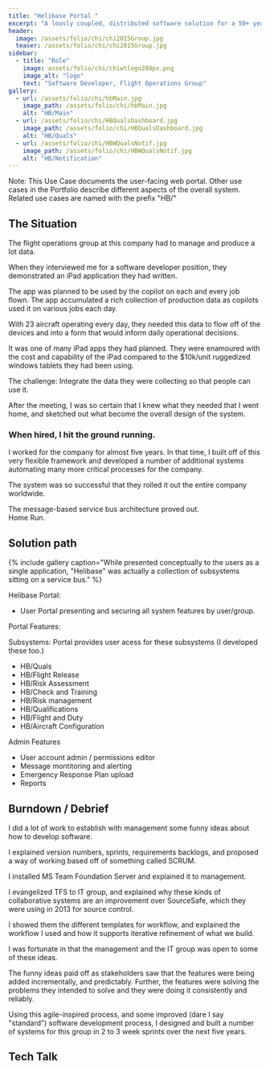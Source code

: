 ```yaml
---
title: "Helibase Portal "
excerpt: "A loosly coupled, distributed software solution for a 50+ year old heavy-lift helicopter company."
header:
  image: /assets/folio/chi/chi2015Group.jpg
  teaser: /assets/folio/chi/chi2015Group.jpg
sidebar:
  - title: "Role"
    image: assets/folio/chi/chiwtlogo280px.png
    image_alt: "logo"
    text: "Software Developer, Flight Operations Group"  
gallery:
  - url: /assets/folio/chi/hbMain.jpg
    image_path: /assets/folio/chi/hbMain.jpg
    alt: "HB/Main"
  - url: /assets/folio/chi/HBQualsDashboard.jpg
    image_path: /assets/folio/chi/HBQualsDashboard.jpg
    alt: "HB/Quals"
  - url: /assets/folio/chi/HBWQualsNotif.jpg
    image_path: /assets/folio/chi/HBWQualsNotif.jpg 
    alt: "HB/Notification"
---
```

Note: This Use Case documents the user-facing web portal.  Other use cases in the Portfolio describe different aspects of the overall system.  Related use cases are named with the prefix "HB/"

## The Situation 

The flight operations group at this company had to manage and produce a lot data.

When they interviewed me for a software developer position, they demonstrated an iPad application they had written. 

The app was planned to be used by the copilot on each and every job flown.  The app accumulated a rich collection of production data as copilots used it on various jobs each day.   

With 23  aircraft operating every day, they needed this data to flow off of the devices and into a form that would inform daily operational decisions.

It was one of many iPad apps they had planned.   They were enamoured with the cost and capability of the iPad compared to the $10k/unit ruggedized windows tablets they had been using.

The challenge: Integrate the data they were collecting so that people can use it.

After the meeting, I was so certain that I knew what they needed that I went home, and sketched out what become the overall design of the system.

### When hired, I hit the ground running.

I worked for the company for almost five years.  In that time, I built off of this very flexible framework and developed a number of additional systems automating many more critical processes for the company.

The system was so successful that they rolled it out the entire company worldwide.  

The message-based service bus architecture proved out.  
Home Run.


## Solution path
{% include gallery caption="While presented conceptually to the users as a single application, \"Helibase\" was actually a collection of subsystems sitting on a service bus." %}

Helibase Portal:
* User Portal presenting and securing all system features by user/group.

Portal Features:

Subsystems: Portal provides user acess for these subsystems 
(I developed these too.)

* HB/Quals 
* HB/Flight Release
* HB/Risk Assessment
* HB/Check and Training
* HB/Risk management
* HB/Qualifications
* HB/Flight and Duty
* HB/Aircraft Configuration

Admin Features
* User account admin / permissions editor
* Message montitoring and alerting
* Emergency Response Plan upload
* Reports


## Burndown / Debrief

I did a lot of work to establish with management some funny ideas about how to develop software.

I explained version numbers, sprints, requirements backlogs, and proposed a way of working based off of something called SCRUM.

I installed MS Team Foundation Server and explained it to management.

I evangelized TFS to IT group, and explained why these kinds of collaborative systems are an improvement over SourceSafe, which they were using in 2013 for source control.   

I showed them the different templates for workflow, and explained the workflow I used and how it supports iterative refinement of what we build.  

I was fortunate in that the management and the IT group was open to some of these ideas.  

The funny ideas paid off as stakeholders saw that the features were being added incrementally, and predictably.  Further, the features were solving the problems they intended to solve and they were doing it consistently and reliably.

Using this agile-inspired process, and some improved (dare I say "standard") software development process, I designed and built a number of systems for this group in 2 to 3 week sprints over the next five years.  


## Tech Talk

